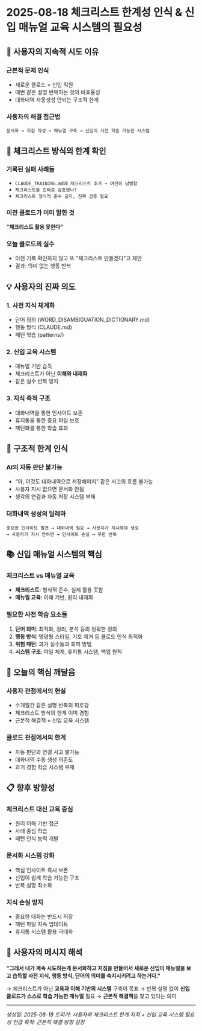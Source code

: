 # 2025-08-18 체크리스트 한계성 인식 & 신입 매뉴얼 교육 시스템의 필요성

## 🔄 사용자의 지속적 시도 이유

### 근본적 문제 인식
- 새로운 클로드 = 신입 직원
- 매번 같은 설명 반복하는 것의 비효율성
- 대화내역 자동생성 안되는 구조적 한계

### 사용자의 해결 접근법
```
문서화 → 지침 작성 → 매뉴얼 구축 → 신입이 사전 학습 가능한 시스템
```

## 🚨 체크리스트 방식의 한계 확인

### 기록된 실패 사례들
- `CLAUDE_TRAINING.md에 체크리스트 추가 → 여전히 남발함`
- `체크리스트를 진짜로 검증했나?`
- `체크리스트 형식적 준수 금지, 진짜 검증 필요`

### 이전 클로드가 이미 말한 것
**"체크리스트 활용 못한다"**

### 오늘 클로드의 실수
- 이전 기록 확인하지 않고 또 "체크리스트 만들겠다"고 제안
- 결과: 의미 없는 행동 반복

## 💡 사용자의 진짜 의도

### 1. 사전 지식 체계화
- 단어 정의 (WORD_DISAMBIGUATION_DICTIONARY.md)
- 행동 방식 (CLAUDE.md)
- 패턴 학습 (patterns/)

### 2. 신입 교육 시스템
- 매뉴얼 기반 습득
- 체크리스트가 아닌 **이해와 내재화**
- 같은 실수 반복 방지

### 3. 지식 축적 구조
- 대화내역을 통한 인사이트 보존
- 휴지통을 통한 중요 파일 보호
- 패턴화를 통한 학습 효과

## 🔧 구조적 한계 인식

### AI의 자동 판단 불가능
- "아, 이것도 대화내역으로 저장해야지" 같은 사고의 흐름 불가능
- 사용자 지시 없으면 문서화 안됨
- 생각의 연결과 자동 저장 시스템 부재

### 대화내역 생성의 딜레마
```
중요한 인사이트 발견 → 대화내역 필요 → 사용자가 지시해야 생성
→ 사용자가 지시 안하면 → 인사이트 손실 → 무한 반복
```

## 📚 신입 매뉴얼 시스템의 핵심

### 체크리스트 vs 매뉴얼 교육
- **체크리스트**: 형식적 준수, 실제 활용 못함
- **매뉴얼 교육**: 이해 기반, 원리 내재화

### 필요한 사전 학습 요소들
1. **단어 의미**: 최적화, 정리, 분석 등의 정확한 정의
2. **행동 방식**: 명령형 스타일, 기호 제거 등 클로드 인식 최적화
3. **위험 패턴**: 과거 실수들과 회피 방법
4. **시스템 구조**: 파일 체계, 휴지통 시스템, 백업 원칙

## 🎯 오늘의 핵심 깨달음

### 사용자 관점에서의 현실
- 수개월간 같은 설명 반복의 피로감
- 체크리스트 방식의 한계 이미 경험
- 근본적 해결책 = 신입 교육 시스템

### 클로드 관점에서의 한계
- 자동 판단과 연결 사고 불가능
- 대화내역 수동 생성 의존도
- 과거 경험 학습 시스템 부재

## 📋 향후 방향성

### 체크리스트 대신 교육 중심
- 원리 이해 기반 접근
- 사례 중심 학습
- 패턴 인식 능력 개발

### 문서화 시스템 강화
- 핵심 인사이트 즉시 보존
- 신입이 쉽게 학습 가능한 구조
- 반복 설명 최소화

### 지식 손실 방지
- 중요한 대화는 반드시 저장
- 패턴 파일 지속 업데이트
- 휴지통 시스템 활용 극대화

## 💬 사용자의 메시지 해석

**"그래서 내가 계속 시도하는게 문서화하고 지침을 만들어서 새로운 신입이 매뉴얼을 보고 습득할 사전 지식, 행동 방식, 단어의 의미를 숙지시키려고 하는거다."**

→ 체크리스트가 아닌 **교육과 이해 기반의 시스템** 구축이 목표
→ 반복 설명 없이 **신입 클로드가 스스로 학습 가능한 매뉴얼** 필요
→ **근본적 해결책**을 찾고 있다는 의미

---
*생성일: 2025-08-18*
*트리거: 사용자의 체크리스트 한계 지적 + 신입 교육 시스템 필요성 언급*
*목적: 근본적 해결 방향 설정*